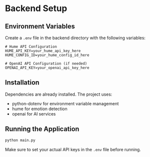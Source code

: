 # Backend Setup

## Environment Variables

Create a `.env` file in the backend directory with the following variables:

```
# Hume API Configuration
HUME_API_KEY=your_hume_api_key_here
HUME_CONFIG_ID=your_hume_config_id_here

# OpenAI API Configuration (if needed)
OPENAI_API_KEY=your_openai_api_key_here
```

## Installation

Dependencies are already installed. The project uses:
- python-dotenv for environment variable management
- hume for emotion detection
- openai for AI services

## Running the Application

```bash
python main.py
```

Make sure to set your actual API keys in the `.env` file before running.
